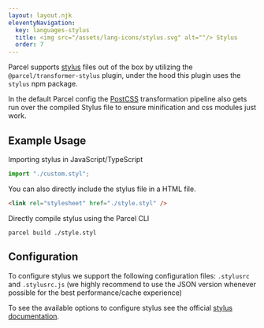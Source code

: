 ```yaml
---
layout: layout.njk
eleventyNavigation:
  key: languages-stylus
  title: <img src="/assets/lang-icons/stylus.svg" alt=""/> Stylus
  order: 7
---
```


Parcel supports [stylus](https://stylus-lang.com/) files out of the box by utilizing the `@parcel/transformer-stylus` plugin, under the hood this plugin uses the `stylus` npm package.

In the default Parcel config the [PostCSS](/languages/postcss) transformation pipeline also gets run over the compiled Stylus file to ensure minification and css modules just work.

## Example Usage

Importing stylus in JavaScript/TypeScript

```js
import "./custom.styl";
```

You can also directly include the stylus file in a HTML file.

```html
<link rel="stylesheet" href="./style.styl" />
```

Directly compile stylus using the Parcel CLI

```
parcel build ./style.styl
```

## Configuration

To configure stylus we support the following configuration files: `.stylusrc` and `.stylusrc.js` (we highly recommend to use the JSON version whenever possible for the best performance/cache experience)

To see the available options to configure stylus see the official [stylus documentation](https://stylus-lang.com/docs/js.html).
